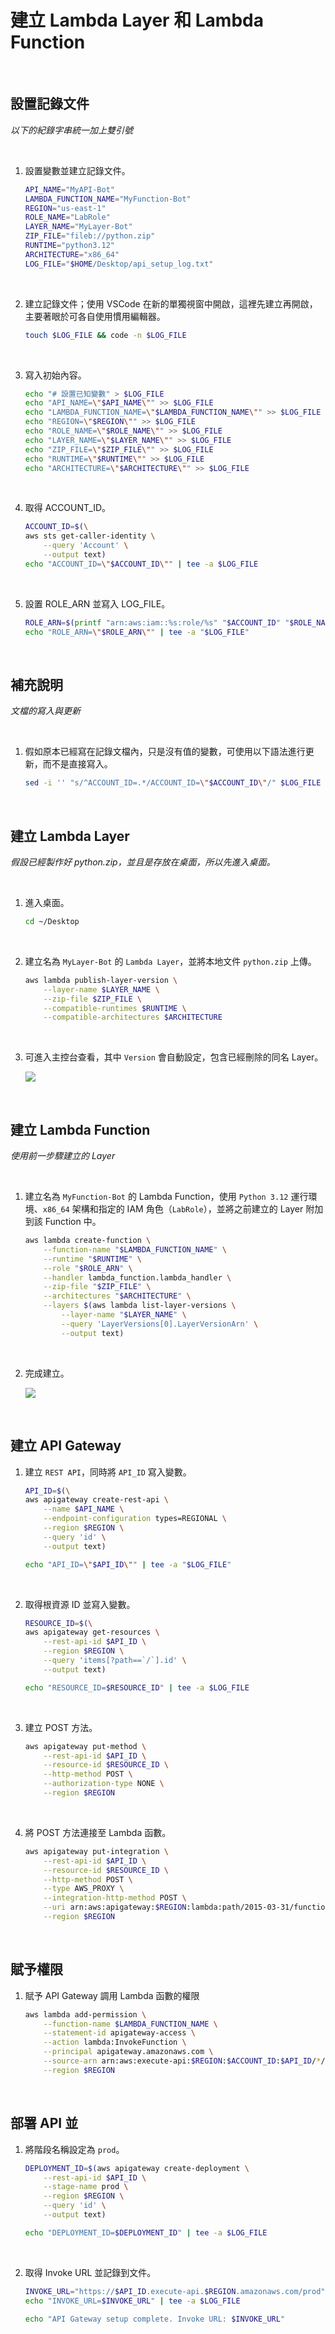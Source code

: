 # 建立 Lambda Layer 和 Lambda Function

<br>

## 設置記錄文件

_以下的紀錄字串統一加上雙引號_

<br>

1. 設置變數並建立記錄文件。

    ```bash
    API_NAME="MyAPI-Bot"
    LAMBDA_FUNCTION_NAME="MyFunction-Bot"
    REGION="us-east-1"
    ROLE_NAME="LabRole"
    LAYER_NAME="MyLayer-Bot"
    ZIP_FILE="fileb://python.zip"
    RUNTIME="python3.12"
    ARCHITECTURE="x86_64"
    LOG_FILE="$HOME/Desktop/api_setup_log.txt"
    ```

<br>

2. 建立記錄文件；使用 VSCode 在新的單獨視窗中開啟，這裡先建立再開啟，主要著眼於可各自使用慣用編輯器。

    ```bash
    touch $LOG_FILE && code -n $LOG_FILE
    ```

<br>

3. 寫入初始內容。

    ```bash
    echo "# 設置已知變數" > $LOG_FILE
    echo "API_NAME=\"$API_NAME\"" >> $LOG_FILE
    echo "LAMBDA_FUNCTION_NAME=\"$LAMBDA_FUNCTION_NAME\"" >> $LOG_FILE
    echo "REGION=\"$REGION\"" >> $LOG_FILE
    echo "ROLE_NAME=\"$ROLE_NAME\"" >> $LOG_FILE
    echo "LAYER_NAME=\"$LAYER_NAME\"" >> $LOG_FILE
    echo "ZIP_FILE=\"$ZIP_FILE\"" >> $LOG_FILE
    echo "RUNTIME=\"$RUNTIME\"" >> $LOG_FILE
    echo "ARCHITECTURE=\"$ARCHITECTURE\"" >> $LOG_FILE
    ```

<br>

4. 取得 ACCOUNT_ID。

    ```bash
    ACCOUNT_ID=$(\
    aws sts get-caller-identity \
        --query 'Account' \
        --output text)
    echo "ACCOUNT_ID=\"$ACCOUNT_ID\"" | tee -a $LOG_FILE
    ```

<br>

5. 設置 ROLE_ARN 並寫入 LOG_FILE。

    ```bash
    ROLE_ARN=$(printf "arn:aws:iam::%s:role/%s" "$ACCOUNT_ID" "$ROLE_NAME")
    echo "ROLE_ARN=\"$ROLE_ARN\"" | tee -a "$LOG_FILE"
    ```

<br>

## 補充說明

_文檔的寫入與更新_

<br>

1. 假如原本已經寫在記錄文檔內，只是沒有值的變數，可使用以下語法進行更新，而不是直接寫入。

    ```bash
    sed -i '' "s/^ACCOUNT_ID=.*/ACCOUNT_ID=\"$ACCOUNT_ID\"/" $LOG_FILE
    ```

<br>

## 建立 Lambda Layer

_假設已經製作好 python.zip，並且是存放在桌面，所以先進入桌面。_

<br>

1. 進入桌面。

    ```bash
    cd ~/Desktop
    ```

<br>

2. 建立名為 `MyLayer-Bot` 的 `Lambda Layer`，並將本地文件 `python.zip` 上傳。

    ```bash
    aws lambda publish-layer-version \
        --layer-name $LAYER_NAME \
        --zip-file $ZIP_FILE \
        --compatible-runtimes $RUNTIME \
        --compatible-architectures $ARCHITECTURE
    ```

<br>

3. 可進入主控台查看，其中 `Version` 會自動設定，包含已經刪除的同名 Layer。

    ![](images/img_54.png)

<br>

## 建立 Lambda Function

_使用前一步驟建立的 Layer_

<br>

1. 建立名為 `MyFunction-Bot` 的 Lambda Function，使用 `Python 3.12` 運行環境、`x86_64` 架構和指定的 IAM 角色（`LabRole`），並將之前建立的 Layer 附加到該 Function 中。

    ```bash
    aws lambda create-function \
        --function-name "$LAMBDA_FUNCTION_NAME" \
        --runtime "$RUNTIME" \
        --role "$ROLE_ARN" \
        --handler lambda_function.lambda_handler \
        --zip-file "$ZIP_FILE" \
        --architectures "$ARCHITECTURE" \
        --layers $(aws lambda list-layer-versions \
            --layer-name "$LAYER_NAME" \
            --query 'LayerVersions[0].LayerVersionArn' \
            --output text)
    ```

<br>

2. 完成建立。

    ![](images/img_55.png)

<br>

## 建立 API Gateway

1. 建立 `REST API`，同時將 `API_ID` 寫入變數。

    ```bash
    API_ID=$(\
    aws apigateway create-rest-api \
        --name $API_NAME \
        --endpoint-configuration types=REGIONAL \
        --region $REGION \
        --query 'id' \
        --output text)

    echo "API_ID=\"$API_ID\"" | tee -a "$LOG_FILE"
    ```

<br>

2. 取得根資源 ID 並寫入變數。

    ```bash
    RESOURCE_ID=$(\
    aws apigateway get-resources \
        --rest-api-id $API_ID \
        --region $REGION \
        --query 'items[?path==`/`].id' \
        --output text)

    echo "RESOURCE_ID=$RESOURCE_ID" | tee -a $LOG_FILE
    ```

<br>

3. 建立 POST 方法。

    ```bash
    aws apigateway put-method \
        --rest-api-id $API_ID \
        --resource-id $RESOURCE_ID \
        --http-method POST \
        --authorization-type NONE \
        --region $REGION
    ```

<br>

4. 將 POST 方法連接至 Lambda 函數。

    ```bash
    aws apigateway put-integration \
        --rest-api-id $API_ID \
        --resource-id $RESOURCE_ID \
        --http-method POST \
        --type AWS_PROXY \
        --integration-http-method POST \
        --uri arn:aws:apigateway:$REGION:lambda:path/2015-03-31/functions/arn:aws:lambda:$REGION:$ACCOUNT_ID:function:$LAMBDA_FUNCTION_NAME/invocations \
        --region $REGION
    ```

<br>

## 賦予權限

1. 賦予 API Gateway 調用 Lambda 函數的權限

    ```bash
    aws lambda add-permission \
        --function-name $LAMBDA_FUNCTION_NAME \
        --statement-id apigateway-access \
        --action lambda:InvokeFunction \
        --principal apigateway.amazonaws.com \
        --source-arn arn:aws:execute-api:$REGION:$ACCOUNT_ID:$API_ID/*/POST/ \
        --region $REGION
    ```

<br>

## 部署 API 並

1. 將階段名稱設定為 `prod`。

    ```bash
    DEPLOYMENT_ID=$(aws apigateway create-deployment \
        --rest-api-id $API_ID \
        --stage-name prod \
        --region $REGION \
        --query 'id' \
        --output text)

    echo "DEPLOYMENT_ID=$DEPLOYMENT_ID" | tee -a $LOG_FILE
    ```

<br>

2. 取得 Invoke URL 並記錄到文件。

    ```bash
    INVOKE_URL="https://$API_ID.execute-api.$REGION.amazonaws.com/prod"
    echo "INVOKE_URL=$INVOKE_URL" | tee -a $LOG_FILE

    echo "API Gateway setup complete. Invoke URL: $INVOKE_URL"
    ```

<br>

